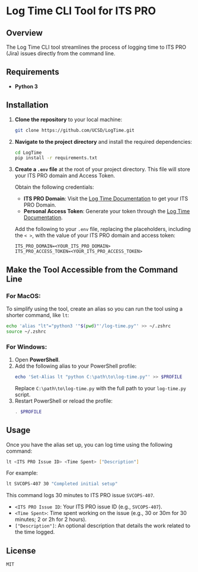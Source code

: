 
# Log Time CLI Tool for ITS PRO

## Overview
The Log Time CLI tool streamlines the process of logging time to ITS PRO (Jira) issues directly from the command line.

## Requirements
- **Python 3**

## Installation
1. **Clone the repository** to your local machine:
   ```bash
   git clone https://github.com/UCSD/LogTime.git
   ```
2. **Navigate to the project directory** and install the required dependencies:
   ```bash
   cd LogTime
   pip install -r requirements.txt
   ```
3. **Create a `.env` file** at the root of your project directory. This file will store your ITS PRO domain and Access Token.

   Obtain the following credentials:
   - **ITS PRO Domain**: Visit the [Log Time Documentation](https://ucsdcollab.atlassian.net/wiki/spaces/FHIS/pages/1499693369/Log+Time) to get your ITS PRO Domain.
   - **Personal Access Token**: Generate your token through the [Log Time Documentation](https://ucsdcollab.atlassian.net/wiki/spaces/FHIS/pages/1499693369/Log+Time).

   Add the following to your `.env` file, replacing the placeholders, including the `< >`, with the value of your ITS PRO domain and access token:
   ```
   ITS_PRO_DOMAIN=<YOUR_ITS_PRO_DOMAIN>
   ITS_PRO_ACCESS_TOKEN=<YOUR_ITS_PRO_ACCESS_TOKEN>
   ```

## Make the Tool Accessible from the Command Line
### For MacOS:
To simplify using the tool, create an alias so you can run the tool using a shorter command, like `lt`:

```bash
echo 'alias "lt"="python3 '"$(pwd)"'/log-time.py"' >> ~/.zshrc
source ~/.zshrc
```

### For Windows:
1. Open **PowerShell**.
2. Add the following alias to your PowerShell profile:
   ```powershell
   echo 'Set-Alias lt "python C:\path\to\log-time.py"' >> $PROFILE
   ```
   Replace `C:\path\to\log-time.py` with the full path to your `log-time.py` script.
3. Restart PowerShell or reload the profile:
   ```powershell
   . $PROFILE
   ```

## Usage
Once you have the alias set up, you can log time using the following command:

```bash
lt <ITS PRO Issue ID> <Time Spent> ["Description"]
```
For example:
```bash
lt SVCOPS-407 30 "Completed initial setup"
```
This command logs 30 minutes to ITS PRO issue `SVCOPS-407`.
- `<ITS PRO Issue ID`: Your ITS PRO issue ID (e.g., `SVCOPS-407`).
- `<Time Spent>`: Time spent working on the issue (e.g., 30 or 30m for 30 minutes; 2 or 2h for 2 hours).
- `["Description"]`: An optional description that details the work related to the time logged.
## License
	MIT
